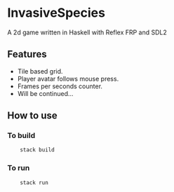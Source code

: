 # InvasiveSpecies

A 2d game written in Haskell with Reflex FRP and SDL2 

## Features

* Tile based grid.
* Player avatar follows mouse press.
* Frames per seconds counter.
* Will be continued...

## How to use

### To build

```bash
    stack build
```

### To run

```bash
    stack run